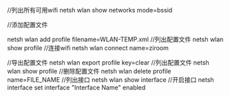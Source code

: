 //列出所有可用wifi
netsh wlan show networks mode=bssid


//添加配置文件

netsh wlan add profile filename=WLAN-TEMP.xml
//列出配置文件
netsh wlan show profile
//连接wifi
netsh wlan connect name=ziroom


//导出配置文件
netsh wlan export profile key=clear
//列出配置文件
netsh wlan show profile
//删除配置文件
netsh wlan delete profile name=FILE_NAME
//列出接口
netsh wlan show interface
//开启接口
netsh interface set interface "Interface Name" enabled

